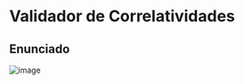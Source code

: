 # Validador de Correlatividades

## Enunciado
![image](https://github.com/user-attachments/assets/3b61093b-adcd-4d62-92c2-1e571874e7b5)

